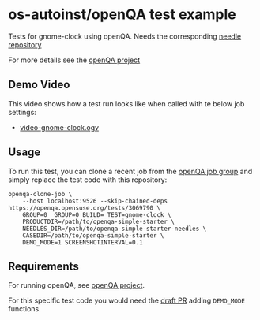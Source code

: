 os-autoinst/openQA test example
===============================

Tests for gnome-clock using openQA. Needs the corresponding [needle
repository](https://github.com/perlpunk/openqa-simple-starter-needles)

For more details see the [openQA project](http://open.qa/)

## Demo Video

This video shows how a test run looks like when called with te below job settings:
* [video-gnome-clock.ogv](https://github.com/perlpunk/openqa-simple-starter/blob/videos/video-gnome-clock.ogv)

## Usage

To run this test, you can clone a recent job from the [openQA job
group](https://openqa.opensuse.org/group_overview/24) and simply replace
the test code with this repository:

```
openqa-clone-job \
    --host localhost:9526 --skip-chained-deps https://openqa.opensuse.org/tests/3069790 \
    GROUP=0 _GROUP=0 BUILD= TEST=gnome-clock \
    PRODUCTDIR=/path/to/openqa-simple-starter \
    NEEDLES_DIR=/path/to/openqa-simple-starter-needles \
    CASEDIR=/path/to/openqa-simple-starter \
    DEMO_MODE=1 SCREENSHOTINTERVAL=0.1
```

## Requirements

For running openQA, see [openQA project](http://open.qa/).

For this specific test code you would need the [draft
PR](https://github.com/os-autoinst/os-autoinst/pull/2274) adding `DEMO_MODE`
functions.

